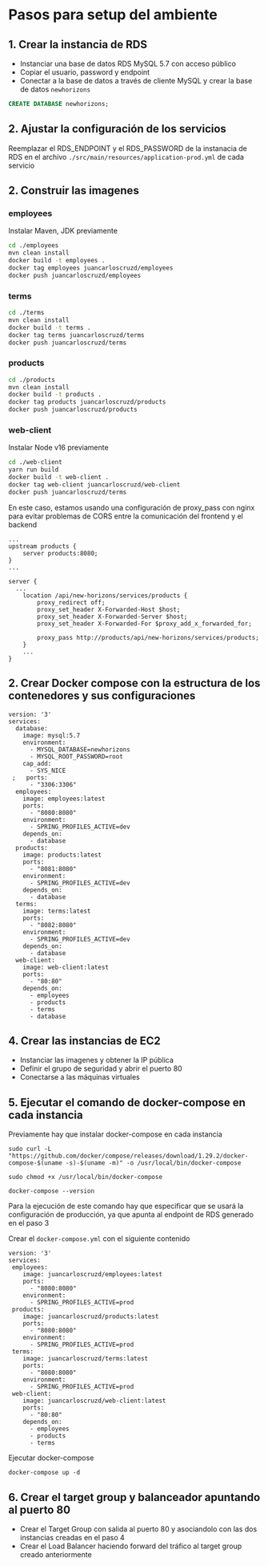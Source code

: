 # Pasos para setup del ambiente

## 1. Crear la instancia de RDS
* Instanciar una base de datos RDS MySQL 5.7 con acceso público
* Copiar el usuario, password y endpoint
* Conectar a la base de datos a través de cliente MySQL y crear la base de datos ```newhorizons```
```sql
CREATE DATABASE newhorizons;
```

## 2. Ajustar la configuración de los servicios
Reemplazar el RDS_ENDPOINT y el RDS_PASSWORD de la instanacia de RDS en el archivo ```./src/main/resources/application-prod.yml``` de cada servicio

## 2. Construir las imagenes 

### employees
Instalar Maven, JDK previamente
```bash
cd ./employees
mvn clean install
docker build -t employees .
docker tag employees juancarloscruzd/employees
docker push juancarloscruzd/employees
```

### terms
```bash
cd ./terms
mvn clean install
docker build -t terms .
docker tag terms juancarloscruzd/terms
docker push juancarloscruzd/terms
```

### products
```bash
cd ./products
mvn clean install
docker build -t products .
docker tag products juancarloscruzd/products
docker push juancarloscruzd/products
```

### web-client
Instalar Node v16 previamente
```bash
cd ./web-client
yarn run build
docker build -t web-client .
docker tag web-client juancarloscruzd/web-client
docker push juancarloscruzd/terms
```
En este caso, estamos usando una configuración de proxy_pass con nginx para evitar problemas de CORS entre la comunicación del frontend y el backend

```
...
upstream products {
    server products:8080;
}
...

server {
  ...
    location /api/new-horizons/services/products {
        proxy_redirect off;
        proxy_set_header X-Forwarded-Host $host;
        proxy_set_header X-Forwarded-Server $host;
        proxy_set_header X-Forwarded-For $proxy_add_x_forwarded_for;

        proxy_pass http://products/api/new-horizons/services/products;
    }
    ...
}
```

## 2. Crear Docker compose con la estructura de los contenedores y sus configuraciones
```
version: '3'
services:
  database:
    image: mysql:5.7
    environment:
      - MYSQL_DATABASE=newhorizons
      - MYSQL_ROOT_PASSWORD=root
    cap_add:
      - SYS_NICE
 ;   ports:
      - "3306:3306"
  employees:
    image: employees:latest
    ports:
      - "8080:8080"
    environment:
      - SPRING_PROFILES_ACTIVE=dev
    depends_on:
      - database
  products:
    image: products:latest
    ports:
      - "8081:8080"
    environment:
      - SPRING_PROFILES_ACTIVE=dev
    depends_on:
      - database
  terms:
    image: terms:latest
    ports:
      - "8082:8080"
    environment:
      - SPRING_PROFILES_ACTIVE=dev
    depends_on:
      - database
  web-client:
    image: web-client:latest
    ports:
      - "80:80"
    depends_on:
      - employees
      - products
      - terms
      - database
```


## 4. Crear las instancias de EC2
* Instanciar las imagenes y obtener la IP pública
* Definir el grupo de seguridad y abrir el puerto 80
* Conectarse a las máquinas virtuales

## 5. Ejecutar el comando de docker-compose en cada instancia
Previamente hay que instalar docker-compose en cada instancia
```
sudo curl -L "https://github.com/docker/compose/releases/download/1.29.2/docker-compose-$(uname -s)-$(uname -m)" -o /usr/local/bin/docker-compose
```
```
sudo chmod +x /usr/local/bin/docker-compose
```
```
docker-compose --version
```

Para la ejecución de este comando hay que especificar que se usará la configuración de producción, ya que apunta al endpoint de RDS generado en el paso 3

Crear el ```docker-compose.yml``` con el siguiente contenido
```
version: '3'
services:
 employees:
    image: juancarloscruzd/employees:latest
    ports:
      - "8080:8080"
    environment:
      - SPRING_PROFILES_ACTIVE=prod
 products:
    image: juancarloscruzd/products:latest
    ports:
      - "8080:8080"
    environment:
      - SPRING_PROFILES_ACTIVE=prod
 terms:
    image: juancarloscruzd/terms:latest
    ports:
      - "8080:8080"
    environment:
      - SPRING_PROFILES_ACTIVE=prod
 web-client:
    image: juancarloscruzd/web-client:latest
    ports:
      - "80:80"
    depends_on:
      - employees
      - products
      - terms
```
Ejecutar docker-compose
```
docker-compose up -d
```
## 6. Crear el target group y balanceador apuntando al puerto 80
* Crear el Target Group con salida al puerto 80 y asociandolo con las dos instancias creadas en el paso 4
* Crear el Load Balancer haciendo forward del tráfico al target group creado anteriormente
